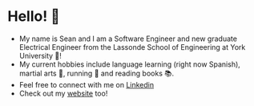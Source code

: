 # Hello! 👋 #
- My name is Sean and I am a Software Engineer and new graduate Electrical Engineer from the Lassonde School of Engineering at York University 🏫!
- My current hobbies include language learning (right now Spanish), martial arts 🥋, running 👟 and reading books 📚.
- Feel free to connect with me on [Linkedin](https://www.linkedin.com/in/seansu98/ "Linkedin")
- Check out my [website](https://seans98.github.io/) too! 

<!---
seans98/seans98 is a ✨ special ✨ repository because its `README.md` (this file) appears on your GitHub profile.
You can click the Preview link to take a look at your changes.
--->
